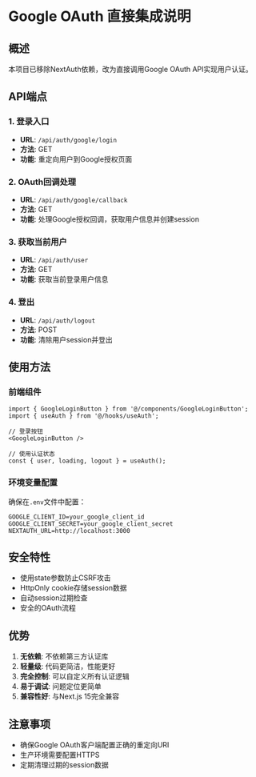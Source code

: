 # Google OAuth 直接集成说明

## 概述
本项目已移除NextAuth依赖，改为直接调用Google OAuth API实现用户认证。

## API端点

### 1. 登录入口
- **URL**: `/api/auth/google/login`
- **方法**: GET
- **功能**: 重定向用户到Google授权页面

### 2. OAuth回调处理
- **URL**: `/api/auth/google/callback`
- **方法**: GET
- **功能**: 处理Google授权回调，获取用户信息并创建session

### 3. 获取当前用户
- **URL**: `/api/auth/user`
- **方法**: GET
- **功能**: 获取当前登录用户信息

### 4. 登出
- **URL**: `/api/auth/logout`
- **方法**: POST
- **功能**: 清除用户session并登出

## 使用方法

### 前端组件
```tsx
import { GoogleLoginButton } from '@/components/GoogleLoginButton';
import { useAuth } from '@/hooks/useAuth';

// 登录按钮
<GoogleLoginButton />

// 使用认证状态
const { user, loading, logout } = useAuth();
```

### 环境变量配置
确保在`.env`文件中配置：
```
GOOGLE_CLIENT_ID=your_google_client_id
GOOGLE_CLIENT_SECRET=your_google_client_secret
NEXTAUTH_URL=http://localhost:3000
```

## 安全特性
- 使用state参数防止CSRF攻击
- HttpOnly cookie存储session数据
- 自动session过期检查
- 安全的OAuth流程

## 优势
1. **无依赖**: 不依赖第三方认证库
2. **轻量级**: 代码更简洁，性能更好
3. **完全控制**: 可以自定义所有认证逻辑
4. **易于调试**: 问题定位更简单
5. **兼容性好**: 与Next.js 15完全兼容

## 注意事项
- 确保Google OAuth客户端配置正确的重定向URI
- 生产环境需要配置HTTPS
- 定期清理过期的session数据
